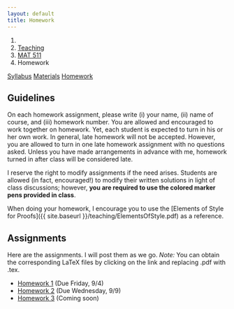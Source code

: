 ```yaml
---
layout: default
title: Homework
---
```

<ol class="breadcrumb">
  <li><a href="/"><i class="fa fa-home"></i></a></li>
  <li><a href="/teaching/">Teaching</a></li>
  <li><a href="/teaching/mat511f15">MAT 511</a></li>
  <li class="active">Homework</li>
</ol>

<div class="row">
<div class="col-xs-12">
<div class="btn-group btn-group-justified">
<a class="btn btn-default btn-success" href="{{site.baseurl}}/teaching/mat511f15/syllabus/">Syllabus</a>
<a class="btn btn-default btn-primary" href="{{site.baseurl}}/teaching/mat511f15/materials/">Materials</a>
<a class="btn btn-default btn-warning" href="{{site.baseurl}}/teaching/mat511f15/homework/">Homework</a>
</div>
</div>
</div>

## Guidelines ##
On each homework assignment, please write (i) your name, (ii) name of course, and (iii) homework number. You are allowed and encouraged to work together on homework. Yet, each student is expected to turn in his or her own work. In general, late homework will not be accepted. However, you are allowed to turn in one late homework assignment with no questions asked. Unless you have made arrangements in advance with me, homework turned in after class will be considered late.

I reserve the right to modify assignments if the need arises. Students are allowed (in fact, encouraged!) to modify their written solutions in light of class discussions; however, **you are required to use the colored marker pens provided in class**.

When doing your homework, I encourage you to use the [Elements of Style for Proofs]({{ site.baseurl }}/teaching/ElementsOfStyle.pdf) as a reference.

## Assignments ##
Here are the assignments.  I will post them as we go. *Note:* You can obtain the corresponding LaTeX files by clicking on the link and replacing .pdf with .tex.
<ul class="fa-ul">
  <li><i class="fa fa-file-pdf-o"></i> <a href="{{ site.baseurl }}/teaching/mat511f15/511HW1.pdf">Homework 1</a> (Due Friday, 9/4)</li>
  <li><i class="fa fa-file-pdf-o"></i> <a href="{{ site.baseurl }}/teaching/mat511f15/511HW2.pdf">Homework 2</a> (Due Wednesday, 9/9)</li>
  <li><i class="fa fa-file-pdf-o"></i> <a href="{{ site.baseurl }}/teaching/mat511f15/511HW3.pdf">Homework 3</a> (Coming soon)</li>
</ul>
